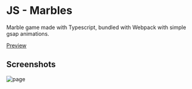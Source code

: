 # JS - Marbles
Marble game made with Typescript, bundled with Webpack with simple gsap animations. 

[Preview](https://js-marbles.netlify.app/)

## Screenshots
![page](https://user-images.githubusercontent.com/40372583/161428606-15545957-4b13-4b08-a355-16506dbc45e8.png)
